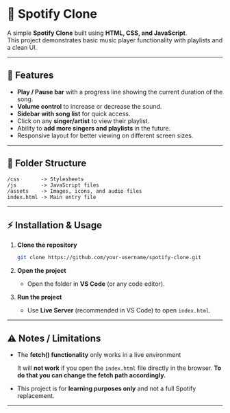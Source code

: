 # 🎵 Spotify Clone

A simple **Spotify Clone** built using **HTML, CSS, and JavaScript**.  
This project demonstrates basic music player functionality with playlists and a clean UI.  

---

## 🚀 Features

- **Play / Pause bar** with a progress line showing the current duration of the song.  
- **Volume control** to increase or decrease the sound.  
- **Sidebar with song list** for quick access.  
- Click on any **singer/artist** to view their playlist.  
- Ability to **add more singers and playlists** in the future.  
- Responsive layout for better viewing on different screen sizes.  

---

## 📂 Folder Structure

```plaintext
/css       -> Stylesheets  
/js        -> JavaScript files  
/assets    -> Images, icons, and audio files  
index.html -> Main entry file  
```

---

## ⚡ Installation & Usage

1. **Clone the repository**
   ```bash
   git clone https://github.com/your-username/spotify-clone.git
   ```

2. **Open the project**
   - Open the folder in **VS Code** (or any code editor).  

3. **Run the project**
   - Use **Live Server** (recommended in VS Code) to open `index.html`.  

---

## ⚠️ Notes / Limitations

- The **fetch() functionality** only works in a live environment  

  It will **not work** if you open the `index.html` file directly in the browser. 
  **To do that you can change the fetch path accordingly.**

- This project is for **learning purposes only** and not a full Spotify replacement.  

---


